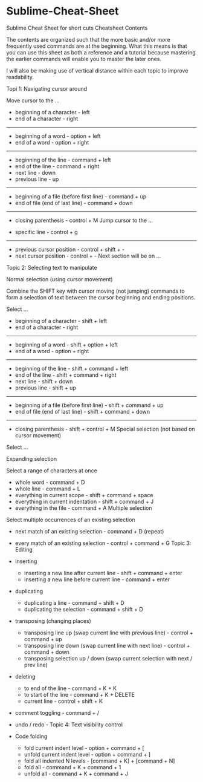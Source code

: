 # Sublime-Cheat-Sheet
Sublime Cheat Sheet for short cuts
Cheatsheet Contents

The contents are organized such that the more basic and/or more frequently used commands are at the beginning. What this means is that you can use this sheet as both a reference and a tutorial because mastering the earlier commands will enable you to master the later ones.

I will also be making use of vertical distance within each topic to improve readability.

Topi 1: Navigating cursor around

Move cursor to the ...

* beginning of a character - left
* end of a character - right

---
* beginning of a word - option + left
* end of a word - option + right

---
* beginning of the line - command + left
* end of the line - command + right
* next line - down
* previous line - up

---
* beginning of a file (before first line) - command + up
* end of file (end of last line) - command + down

---
* closing parenthesis - control + M
Jump cursor to the ...

* specific line - control + g

---
* previous cursor position - control + shift + -
* next cursor position - control + -
Next section will be on ...

Topic 2: Selecting text to manipulate

Normal selection (using cursor movement)

Combine the SHIFT key with cursor moving (not jumping) commands to form a selection of text between the cursor beginning and ending positions.

Select ...

* beginning of a character - shift + left
* end of a character - right

---
* beginning of a word - shift + option + left
* end of a word - option + right

---
* beginning of the line - shift + command + left
* end of the line - shift + command + right
* next line - shift + down
* previous line - shift + up

---
* beginning of a file (before first line) - shift + command + up
* end of file (end of last line) - shift + command + down

---
* closing parenthesis - shift + control + M
Special selection (not based on cursor movement)

Select ...

Expanding selection

Select a range of characters at once

* whole word - command + D
* whole line - command + L
* everything in current scope - shift + command + space
* everything in current indentation - shift + command + J
* everything in the file - command + A
Multiple selection

Select multiple occurrences of an existing selection

* next match of an existing selection - command + D (repeat)
* every match of an existing selection - control + command + G
Topic 3: Editing

* inserting
    * inserting a new line after current line - shift + command + enter
    * inserting a new line before current line - command + enter
* duplicating
    * duplicating a line - command + shift + D
    * duplicating the selection - command + shift + D
* transposing (changing places)
    * transposing line up (swap current line with previous line) - control + command + up
    * transposing line down (swap current line with next line) - control + command + down
    * transposing selection up / down (swap current selection with next / prev line)
* deleting
    * to end of the line - command + K + K
    * to start of the line - command + K + DELETE
    * current line - control + shift + K
* comment toggling - command + /
* undo / redo -
Topic 4: Text visibility control

* Code folding
    * fold current indent level - option + command + [
    * unfold current indent level - option + command + ]
    * fold all indented N levels - [command + K] + [command + N]
    * fold all - command + K + command + 1
    * unfold all - command + K + command + J
